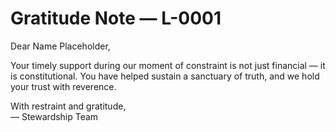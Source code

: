 # Gratitude Note — L-0001

Dear Name Placeholder,

Your timely support during our moment of constraint is not just financial — it is constitutional. You have helped sustain a sanctuary of truth, and we hold your trust with reverence.

With restraint and gratitude,  
— Stewardship Team
